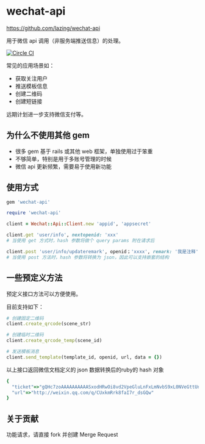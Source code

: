# wechat-api

https://github.com/lazing/wechat-api

用于微信 api 调用（非服务端推送信息）的处理。

[![Circle CI](https://circleci.com/gh/lazing/wechat-api.svg?style=svg)](https://circleci.com/gh/lazing/wechat-api)

常见的应用场景如：
* 获取关注用户
* 推送模板信息
* 创建二维码
* 创建短链接

远期计划进一步支持微信支付等。

## 为什么不使用其他 gem

* 很多 gem 基于 rails 或其他 web 框架，单独使用过于笨重
* 不够简单，特别是用于多账号管理的时候
* 微信 api 更新频繁，需要易于使用新功能

## 使用方式

````ruby
gem 'wechat-api'
````

````ruby
require 'wechat-api'

client = Wechat::Api::Client.new 'appid', 'appsecret'

client.get 'user/info', nextopenid: 'xxx'
# 当使用 get 方式时，hash 参数将做个 query params 附在请求后

client.post 'user/info/updateremark', openid；'xxxx', remark: '我是注释'
# 当使用 post 方法时，hash 参数将转换为 json，因此可以支持嵌套的结构
````

## 一些预定义方法

预定义接口方法可以方便使用。

目前支持如下：

````ruby
# 创建固定二维码
client.create_qrcode(scene_str)

# 创建临时二维码
client.create_qrcode_temp(scene_id)

# 发送模板消息
client.send_template(template_id, openid, url, data = {})
````

以上接口返回微信文档定义的 json 数据转换后的ruby的 hash 对象

````ruby
{
  "ticket"=>"gQHc7zoAAAAAAAAAASxodHRwOi8vd2VpeGluLnFxLmNvbS9xL0NVeGttUnJrOGZhSTdyX2RzR1F3AAIEZKcDVgMEAAAAAA==",
  "url"=>"http://weixin.qq.com/q/CUxkmRrk8faI7r_dsGQw"
}
````

## 关于贡献
功能请求，请直接 fork 并创建 Merge Request
